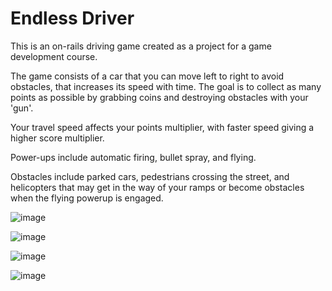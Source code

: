 # Endless Driver

This is an on-rails driving game created as a project for a game development course.

The game consists of a car that you can move left to right to avoid obstacles, that increases its speed with time. The goal is to collect as many points as possible by grabbing coins and destroying obstacles with your 'gun'.

Your travel speed affects your points multiplier, with faster speed giving a higher score multiplier.

Power-ups include automatic firing, bullet spray, and flying.

Obstacles include parked cars, pedestrians crossing the street, and helicopters that may get in the way of your ramps or become obstacles when the flying powerup is engaged.

![image](https://github.com/user-attachments/assets/7d867483-6552-47ed-a801-c5d16266105e)

![image](https://github.com/user-attachments/assets/1ac6a17b-1152-4faf-b0ff-59264b7c8342)

![image](https://github.com/user-attachments/assets/fe012fb2-cbc5-4635-a7d6-56564362fe0f)

![image](https://github.com/user-attachments/assets/4a16832d-e3fc-42a5-b7ef-01883b338f2c)

